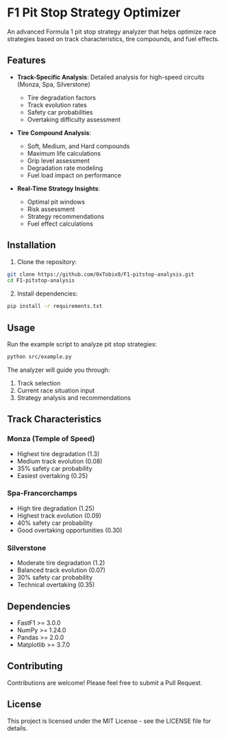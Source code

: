 # F1 Pit Stop Strategy Optimizer

An advanced Formula 1 pit stop strategy analyzer that helps optimize race strategies based on track characteristics, tire compounds, and fuel effects.

## Features

- **Track-Specific Analysis**: Detailed analysis for high-speed circuits (Monza, Spa, Silverstone)
  - Tire degradation factors
  - Track evolution rates
  - Safety car probabilities
  - Overtaking difficulty assessment

- **Tire Compound Analysis**:
  - Soft, Medium, and Hard compounds
  - Maximum life calculations
  - Grip level assessment
  - Degradation rate modeling
  - Fuel load impact on performance

- **Real-Time Strategy Insights**:
  - Optimal pit windows
  - Risk assessment
  - Strategy recommendations
  - Fuel effect calculations

## Installation

1. Clone the repository:
```bash
git clone https://github.com/0xTobix0/F1-pitstop-analysis.git
cd F1-pitstop-analysis
```

2. Install dependencies:
```bash
pip install -r requirements.txt
```

## Usage

Run the example script to analyze pit stop strategies:
```bash
python src/example.py
```

The analyzer will guide you through:
1. Track selection
2. Current race situation input
3. Strategy analysis and recommendations

## Track Characteristics

### Monza (Temple of Speed)
- Highest tire degradation (1.3)
- Medium track evolution (0.08)
- 35% safety car probability
- Easiest overtaking (0.25)

### Spa-Francorchamps
- High tire degradation (1.25)
- Highest track evolution (0.09)
- 40% safety car probability
- Good overtaking opportunities (0.30)

### Silverstone
- Moderate tire degradation (1.2)
- Balanced track evolution (0.07)
- 30% safety car probability
- Technical overtaking (0.35)

## Dependencies
- FastF1 >= 3.0.0
- NumPy >= 1.24.0
- Pandas >= 2.0.0
- Matplotlib >= 3.7.0

## Contributing
Contributions are welcome! Please feel free to submit a Pull Request.

## License
This project is licensed under the MIT License - see the LICENSE file for details.
